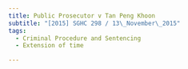 ```yaml
---
title: Public Prosecutor v Tan Peng Khoon 
subtitle: "[2015] SGHC 298 / 13\_November\_2015"
tags:
  - Criminal Procedure and Sentencing
  - Extension of time

---
```


